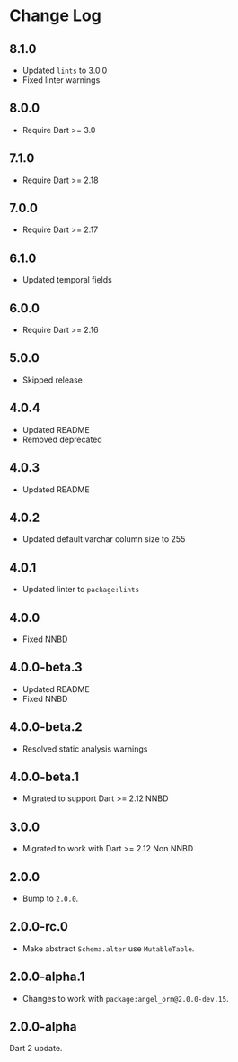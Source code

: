# Change Log

## 8.1.0

* Updated `lints` to 3.0.0
* Fixed linter warnings

## 8.0.0

* Require Dart >= 3.0

## 7.1.0

* Require Dart >= 2.18

## 7.0.0

* Require Dart >= 2.17

## 6.1.0

* Updated temporal fields

## 6.0.0

* Require Dart >= 2.16

## 5.0.0

* Skipped release

## 4.0.4

* Updated README
* Removed deprecated

## 4.0.3

* Updated README

## 4.0.2

* Updated default varchar column size to 255
  
## 4.0.1

* Updated linter to `package:lints`

## 4.0.0

* Fixed NNBD

## 4.0.0-beta.3

* Updated README
* Fixed NNBD

## 4.0.0-beta.2

* Resolved static analysis warnings

## 4.0.0-beta.1

* Migrated to support Dart >= 2.12 NNBD

## 3.0.0

* Migrated to work with Dart >= 2.12 Non NNBD

## 2.0.0

* Bump to `2.0.0`.

## 2.0.0-rc.0

* Make abstract `Schema.alter` use `MutableTable`.

## 2.0.0-alpha.1

* Changes to work with `package:angel_orm@2.0.0-dev.15`.

## 2.0.0-alpha

Dart 2 update.
